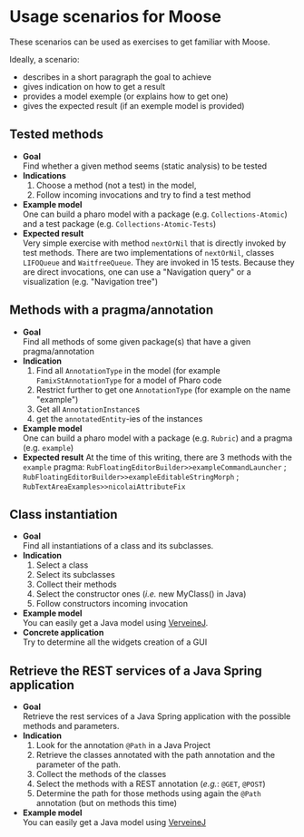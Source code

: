 
# Usage scenarios for Moose

These scenarios can be used as exercises to get familiar with Moose.

Ideally, a scenario:
- describes in a short paragraph the goal to achieve
- gives indication on how to get a result
- provides a model exemple (or explains how to get one)
- gives the expected result (if an exemple model is provided)

## Tested methods

- **Goal**  
Find whether a given method seems (static analysis) to be tested
- **Indications**  
  1. Choose a method (not a test) in the model,
  2. Follow incoming invocations and try to find a test method
- **Example model**  
One can build a pharo model with a package (e.g. `Collections-Atomic`) and a test package (e.g. `Collections-Atomic-Tests`)
- **Expected result**  
Very simple exercise with method  `nextOrNil` that is directly invoked by test methods.
There are two implementations of `nextOrNil`, classes `LIFOQueue` and  `WaitfreeQueue`. They are invoked in 15 tests.
Because they are direct invocations, one can use a "Navigation query" or a visualization (e.g. "Navigation tree")

## Methods with a pragma/annotation

- **Goal**  
 Find all methods of some given package(s) that have a given pragma/annotation
- **Indication** 
  1. Find all `AnnotationType` in the model (for example `FamixStAnnotationType` for a model of Pharo code
  2. Restrict further to get one `AnnotationType` (for example on the name "example")
  3. Get all `AnnotationInstance`s
  4. get the `annotatedEntity`-ies of the instances
- **Example model**  
One can build a pharo model with a package (e.g. `Rubric`) and a pragma (e.g. `example`)
- **Expected result** At the time of this writing, there are 3 methods with the `example` pragma: `RubFloatingEditorBuilder>>exampleCommandLauncher` ; `RubFloatingEditorBuilder>>exampleEditableStringMorph` ; `RubTextAreaExamples>>nicolaiAttributeFix`

## Class instantiation

- **Goal**  
Find all instantiations of a class and its subclasses.
- **Indication** 
  1. Select a class
  2. Select its subclasses
  3. Collect their methods
  4. Select the constructor ones (*i.e.* new MyClass() in Java)
  5. Follow constructors incoming invocation
- **Example model**  
You can easily get a Java model using [VerveineJ](https://modularmoose.org/moose-wiki/Developers/Parsers/VerveineJ).
- **Concrete application**  
Try to determine all the widgets creation of a GUI

## Retrieve the REST services of a Java Spring application

- **Goal**  
Retrieve the rest services of a Java Spring application with the possible methods and parameters.
- **Indication**  
  1. Look for the annotation `@Path` in a Java Project
  2. Retrieve the classes annotated with the path annotation and the parameter of the path.
  3. Collect the methods of the classes
  4. Select the methods with a REST annotation (*e.g.*: `@GET`,  `@POST`)
  5. Determine the path for those methods using again the `@Path` annotation (but on methods this time)
- **Example model**  
You can easily get a Java model using [VerveineJ](https://modularmoose.org/moose-wiki/Developers/Parsers/VerveineJ)

